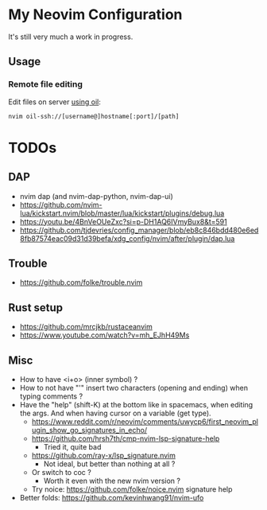 # My Neovim Configuration

It's still very much a work in progress.

## Usage

### Remote file editing

Edit files on server [using oil](https://github.com/stevearc/oil.nvim?tab=readme-ov-file#ssh):

```console
nvim oil-ssh://[username@]hostname[:port]/[path]
```

# TODOs

## DAP

- nvim dap (and nvim-dap-python, nvim-dap-ui)
- https://github.com/nvim-lua/kickstart.nvim/blob/master/lua/kickstart/plugins/debug.lua
- <https://youtu.be/4BnVeOUeZxc?si=p-DH1AQ6IVmyBux8&t=591>
- <https://github.com/tjdevries/config_manager/blob/eb8c846bdd480e6ed8fb87574eac09d31d39befa/xdg_config/nvim/after/plugin/dap.lua>

## Trouble

- https://github.com/folke/trouble.nvim

## Rust setup

- https://github.com/mrcjkb/rustaceanvim
- https://www.youtube.com/watch?v=mh_EJhH49Ms

## Misc

- How to have <i+o> (inner symbol) ?
- How to not have "'" insert two characters (opening and ending) when typing comments ?
- Have the "help" (shift-K) at the bottom like in spacemacs, when editing the args. And when having cursor on a variable (get type).
  - https://www.reddit.com/r/neovim/comments/uwycp6/first_neovim_plugin_show_go_signatures_in_echo/
  - https://github.com/hrsh7th/cmp-nvim-lsp-signature-help
    - Tried it, quite bad
  - https://github.com/ray-x/lsp_signature.nvim
    - Not ideal, but better than nothing at all ?
  - Or switch to coc ?
    - Worth it even with the new nvim version ?
  - Try noice: https://github.com/folke/noice.nvim signature help
- Better folds: https://github.com/kevinhwang91/nvim-ufo

